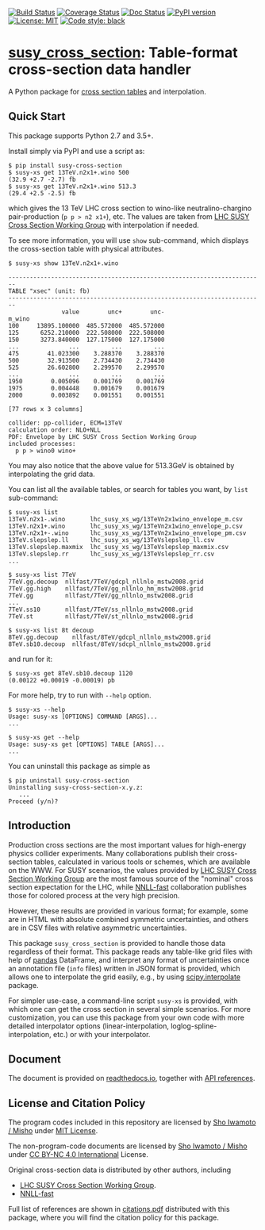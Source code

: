 [![Build Status](https://api.travis-ci.org/misho104/susy_cross_section.svg?branch=master)](https://travis-ci.org/misho104/susy_cross_section)
[![Coverage Status](https://coveralls.io/repos/github/misho104/susy_cross_section/badge.svg?branch=master)](https://coveralls.io/github/misho104/susy_cross_section?branch=master)
[![Doc Status](http://readthedocs.org/projects/susy-cross-section/badge/)](https://susy-cross-section.readthedocs.io/)
[![PyPI version](https://badge.fury.io/py/susy-cross-section.svg)](https://badge.fury.io/py/susy-cross-section)
[![License: MIT](https://img.shields.io/badge/License-MIT-ff25d1.svg)](https://github.com/misho104/susy_cross_section/blob/master/LICENSE)
[![Code style: black](https://img.shields.io/badge/code%20style-black-000000.svg)](https://github.com/ambv/black)

[susy_cross_section](https://github.com/misho104/susy_cross_section): Table-format cross-section data handler
=============================================================================================================

A Python package for [cross section tables](https://twiki.cern.ch/twiki/bin/view/LHCPhysics/SUSYCrossSections) and interpolation.

Quick Start
-----------

This package supports Python 2.7 and 3.5+.

Install simply via PyPI and use a script as:

```console
$ pip install susy-cross-section
$ susy-xs get 13TeV.n2x1+.wino 500
(32.9 +2.7 -2.7) fb
$ susy-xs get 13TeV.n2x1+.wino 513.3
(29.4 +2.5 -2.5) fb
```

which gives the 13 TeV LHC cross section to wino-like neutralino-chargino pair-production (`p p > n2 x1+`), etc.
The values are taken from [LHC SUSY Cross Section Working Group](https://twiki.cern.ch/twiki/bin/view/LHCPhysics/SUSYCrossSections13TeVn2x1wino#Envelope_of_CTEQ6_6_and_MSTW_AN1) with interpolation if needed.

To see more information, you will use `show` sub-command, which displays the cross-section table with physical attributes.

```console
$ susy-xs show 13TeV.n2x1+.wino

------------------------------------------------------------------------
TABLE "xsec" (unit: fb)
------------------------------------------------------------------------
               value        unc+        unc-
m_wino
100     13895.100000  485.572000  485.572000
125      6252.210000  222.508000  222.508000
150      3273.840000  127.175000  127.175000
...              ...         ...         ...
475        41.023300    3.288370    3.288370
500        32.913500    2.734430    2.734430
525        26.602800    2.299570    2.299570
...              ...         ...         ...
1950        0.005096    0.001769    0.001769
1975        0.004448    0.001679    0.001679
2000        0.003892    0.001551    0.001551

[77 rows x 3 columns]

collider: pp-collider, ECM=13TeV
calculation order: NLO+NLL
PDF: Envelope by LHC SUSY Cross Section Working Group
included processes:
  p p > wino0 wino+
```

You may also notice that the above value for 513.3GeV is obtained by interpolating the grid data.

You can list all the available tables, or search for tables you want, by `list` sub-command:

```console
$ susy-xs list
13TeV.n2x1-.wino       lhc_susy_xs_wg/13TeVn2x1wino_envelope_m.csv
13TeV.n2x1+.wino       lhc_susy_xs_wg/13TeVn2x1wino_envelope_p.csv
13TeV.n2x1+-.wino      lhc_susy_xs_wg/13TeVn2x1wino_envelope_pm.csv
13TeV.slepslep.ll      lhc_susy_xs_wg/13TeVslepslep_ll.csv
13TeV.slepslep.maxmix  lhc_susy_xs_wg/13TeVslepslep_maxmix.csv
13TeV.slepslep.rr      lhc_susy_xs_wg/13TeVslepslep_rr.csv
...

$ susy-xs list 7TeV
7TeV.gg.decoup  nllfast/7TeV/gdcpl_nllnlo_mstw2008.grid
7TeV.gg.high    nllfast/7TeV/gg_nllnlo_hm_mstw2008.grid
7TeV.gg         nllfast/7TeV/gg_nllnlo_mstw2008.grid
...
7TeV.ss10       nllfast/7TeV/ss_nllnlo_mstw2008.grid
7TeV.st         nllfast/7TeV/st_nllnlo_mstw2008.grid

$ susy-xs list 8t decoup
8TeV.gg.decoup    nllfast/8TeV/gdcpl_nllnlo_mstw2008.grid
8TeV.sb10.decoup  nllfast/8TeV/sdcpl_nllnlo_mstw2008.grid
```

and run for it:

```console
$ susy-xs get 8TeV.sb10.decoup 1120
(0.00122 +0.00019 -0.00019) pb
```

For more help, try to run with `--help` option.

```console
$ susy-xs --help
Usage: susy-xs [OPTIONS] COMMAND [ARGS]...
...

$ susy-xs get --help
Usage: susy-xs get [OPTIONS] TABLE [ARGS]...
...
```

You can uninstall this package as simple as

```console
$ pip uninstall susy-cross-section
Uninstalling susy-cross-section-x.y.z:
   ...
Proceed (y/n)?
```

Introduction
------------

Production cross sections are the most important values for high-energy physics collider experiments.
Many collaborations publish their cross-section tables, calculated in various tools or schemes, which are available on the WWW.
For SUSY scenarios, the values provided by [LHC SUSY Cross Section Working Group](https://twiki.cern.ch/twiki/bin/view/LHCPhysics/SUSYCrossSections) are the most famous source of the "nominal" cross section expectation for the LHC, while [NNLL-fast](https://www.uni-muenster.de/Physik.TP/~akule_01/nnllfast/) collaboration publishes those for colored process at the very high precision.

However, these results are provided in various format; for example, some are in HTML with absolute combined symmetric uncertainties, and others are in CSV files with relative asymmetric uncertainties.

This package `susy_cross_section` is provided to handle those data regardless of their format.
This package reads any table-like grid files with help of [pandas](https://pandas.pydata.org/) DataFrame, and interpret any format of uncertainties once an annotation file  (`info` files) written in JSON format is provided, which allows one to interpolate the grid easily, e.g., by using [scipy.interpolate](https://docs.scipy.org/doc/scipy/reference/interpolate.html) package.

For simpler use-case, a command-line script `susy-xs` is provided, with which one can get the cross section in several simple scenarios.
For more customization, you can use this package from your own code with more detailed interpolator options (linear-interpolation, loglog-spline-interpolation, etc.) or with your interpolator.

Document
--------

The document is provided on [readthedocs.io](https://susy-cross-section.readthedocs.io), together with [API references](https://susy-cross-section.readthedocs.io/en/latest/susy_cross_section.html).

License and Citation Policy
---------------------------

The program codes included in this repository are licensed by [Sho Iwamoto / Misho](https://www.misho-web.com) under [MIT License](https://github.com/misho104/SUSY_cross_section/blob/master/LICENSE).

The non-program-code documents are licensed by [Sho Iwamoto / Misho](https://www.misho-web.com) under [CC BY-NC 4.0 International](https://creativecommons.org/licenses/by-nc/4.0/) License.

Original cross-section data is distributed by other authors, including

* [LHC SUSY Cross Section Working Group](https://twiki.cern.ch/twiki/bin/view/LHCPhysics/SUSYCrossSections).
* [NNLL-fast](https://www.uni-muenster.de/Physik.TP/~akule_01/nnllfast/)

Full list of references are shown in [citations.pdf](https://github.com/misho104/susy_cross_section/blob/master/contrib/citations.pdf) distributed with this package, where you will find the citation policy for this package.
